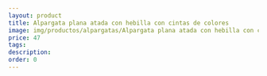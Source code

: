 ```yaml
---
layout: product
title: Alpargata plana atada con hebilla con cintas de colores 
image: img/productos/alpargatas/Alpargata plana atada con hebilla con cintas de colores =47.webp
price: 47
tags: 
description: 
order: 0
---
```

